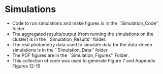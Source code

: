 # Simulations
- Code to run simulations and make figures is in the ``Simulation_Code'' folder.
- The aggregated results/output (from running the simulations on the cluster) is in the ``Simulation_Results'' folder.
- The real photometry data used to simulate data for the data-driven simulations is in the ``Simulation_Data'' folder.
- The PDF figures are in the ``Simulation_Figures'' Folder.
- This collection of code was used to generate Figure 7 and Appendix Figures 12-15 
